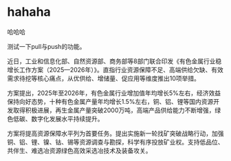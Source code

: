 # hahaha
哈哈哈

测试一下pull与push的功能。

近日，工业和信息化部、自然资源部、商务部等8部门联合印发《有色金属行业稳增长工作方案（2025—2026年）》。直指行业资源保障不足、高端供给欠缺、有效需求待挖等核心痛点，从优供给、增储量、促应用等维度推出10项举措。

方案提出，2025年至2026年，有色金属行业增加值年均增长5%左右，经济效益保持向好态势，十种有色金属产量年均增长1.5%左右，铜、铝、锂等国内资源开发取得积极进展，再生金属产量突破2000万吨，高端产品供给能力不断增强，绿色低碳、数字化发展水平持续提升。

方案将提高资源保障水平列为首要任务。提出实施新一轮找矿突破战略行动，加强铜、铝、锂、镍、钴、锡等资源调查与勘探，科学有序投放矿业权。支持低品位、共伴生、难选冶资源绿色高效采选冶技术及装备攻关。
